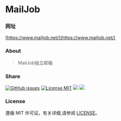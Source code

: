 # MailJob

### 网址

[https://www.mailjob.net/](https://www.mailjob.net/)

### About

> MailJob独立邮箱

### Share

[![GitHub issues](https://img.shields.io/github/issues/mailjob/mailjob.github.io.svg?style=flat)](https://github.com/mailjob/mailjob.github.io/issues)
[![License MIT](https://img.shields.io/badge/license-MIT-blue.svg?style=flat)](https://github.com/mailjobblog/mailjob.github.io/blob/main/LICENSEE)
[![](https://img.shields.io/github/stars/mailjob/mailjob.github.io.svg?style=social&label=Star)](https://github.com/mailjobblog/mailjob.github.io)
[![](https://img.shields.io/github/forks/mailjob/mailjob.github.io.svg?style=social&label=Fork)](https://github.com/mailjobblog/mailjob.github.io)

### License

遵循 MIT 许可证。有关详细,请参阅 [LICENSE](https://github.com/mailjob/mailjob.github.io/blob/main/LICENSE)。
